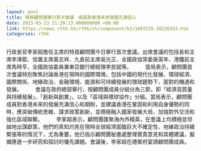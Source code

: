 ```yaml
---
layout: post
title: 特首顧問團舉行首次會議　成員對香港未來發展充滿信心
date: 2023-03-23 21:29:13.000000000 +08:00
link: https://news.rthk.hk/rthk/ch/component/k2/1693325-20230323.htm
categories: rthk
---
```


行政長官李家超擔任主席的特首顧問團今日舉行首次會議。出席會議的包括長和主席李澤鉅、信置主席黃志祥、九倉前主席吳光正、全國政協常委唐英年、港鐵前主席馬時亨、全國政協委員兼東亞銀行總經理李民斌等。
　　 
當局表示，顧問團首次會議特別聚焦討論香港在現時的國際環境，包括中國的現代化發展、環球經濟、國際關係、地緣政治、金融環境、能源和可持續發展的環球趨勢下，面對的機遇和發展。
　　 
會議在政府總部舉行，按顧問團成員分組分為三節，即「經濟高質量與持續發展」、「創新與創業」，以及「區域與環球協作」分組。當局表示，顧問團成員對香港未來的發展充滿信心和期盼，並建議香港在鞏固和利用自身優勢的同時，應突破傳統思維、謀求政策創新，並積極融入國家發展大局，加強對外交流和強化區域聯繫。
　　 
李家超表示，顧問團匯聚海內外精英，在會議上均積極並坦誠地出謀獻策，他們的真知灼見在現時全球經濟面臨巨大不確定性、地緣政治持續緊張等的情況下，尤為重要。他已指示顧問團秘書處整理寶貴意見和具體建議，擬備應進一步研究和探討的優先課題。會議後，李家超在禮賓府宴請顧問團成員。
